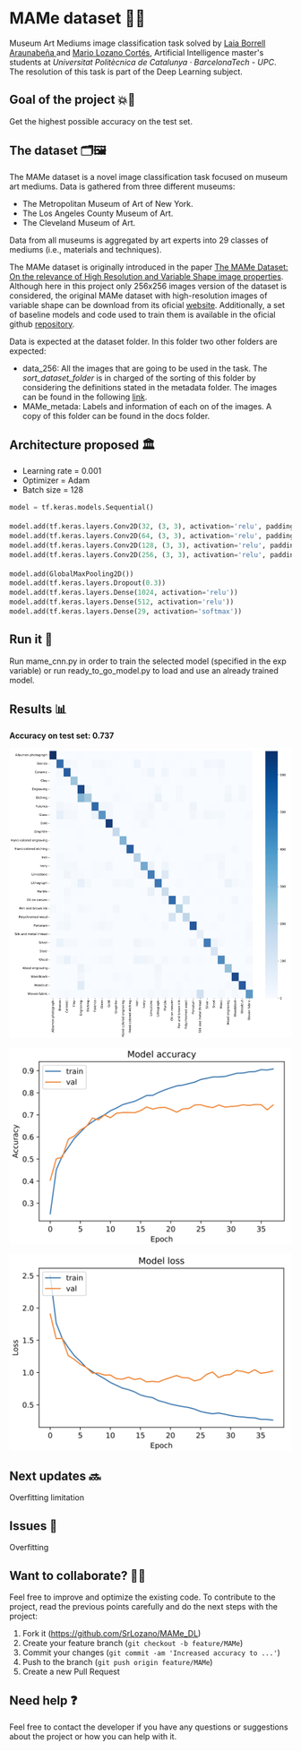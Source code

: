 # MAMe dataset 🎨🤖
Museum Art Mediums image classification task solved by [Laia Borrell Araunabeña ](https://github.com/Laiaborrell) and [Mario Lozano Cortés](https://github.com/SrLozano), Artificial Intelligence master's students at _Universitat Politècnica de Catalunya · BarcelonaTech - UPC_. The resolution of this task is part of the Deep Learning subject.

## Goal of the project 💥💯
Get the highest possible accuracy on the test set.

## The dataset 🗂🖼
The MAMe dataset is a novel image classification task focused on museum art mediums. Data is gathered from three different museums:

- The Metropolitan Museum of Art of New York.
- The Los Angeles County Museum of Art.
- The Cleveland Museum of Art.

Data from all museums is aggregated by art experts into 29 classes of mediums (i.e., materials and techniques).

The MAMe dataset is originally introduced in the paper [The MAMe Dataset: On the relevance of High Resolution and Variable Shape image properties](https://arxiv.org/abs/2007.13693). Although here in this project only 256x256 images version of the dataset is considered, the original MAMe dataset with high-resolution images of variable shape can be download from its oficial [website](https://storage.hpai.bsc.es/mame-dataset/MAMe_data.zip). Additionally, a set of baseline models and code used to train them is available in the oficial github [repository](https://github.com/HPAI-BSC/MAMe-baselines).

Data is expected at the dataset folder. In this folder two other folders are expected:

- data_256: All the images that are going to be used in the task. The _sort_dataset_folder_ is in charged of the sorting of this folder by considering the definitions stated in the metadata folder. The images can be found in the following [link](https://storage.hpai.bsc.es/mame-dataset/MAMe_data_256.zip).
- MAMe_metada: Labels and information of each on of the images. A copy of this folder can be found in the docs folder.

## Architecture proposed 🏛

- Learning rate = 0.001
- Optimizer = Adam
- Batch size = 128

```python
model = tf.keras.models.Sequential()

model.add(tf.keras.layers.Conv2D(32, (3, 3), activation='relu', padding='same', kernel_initializer="he_normal", input_shape=(256, 256, 3)))
model.add(tf.keras.layers.Conv2D(64, (3, 3), activation='relu', padding='same'))
model.add(tf.keras.layers.Conv2D(128, (3, 3), activation='relu', padding='same'))
model.add(tf.keras.layers.Conv2D(256, (3, 3), activation='relu', padding='same'))

model.add(GlobalMaxPooling2D())
model.add(tf.keras.layers.Dropout(0.3))
model.add(tf.keras.layers.Dense(1024, activation='relu'))
model.add(tf.keras.layers.Dense(512, activation='relu'))
model.add(tf.keras.layers.Dense(29, activation='softmax'))
```

## Run it 🚀

Run mame_cnn.py in order to train the selected model (specified in the exp variable) or run ready_to_go_model.py to load and use an already trained model.

## Results 📊

**Accuracy on test set: 0.737**

![Confusion Matrix](docs/images/MAMe_confusion_matrix.png)

![Accuracy plot](docs/images/MAMe_accuracy.png)

![Loss plot](docs/images/MAMe_loss.png)


## Next updates 🔜
Overfitting limitation

## Issues 🤕
Overfitting

## Want to collaborate? 🙋🏻
Feel free to improve and optimize the existing code. To contribute to the project, read the previous points carefully and do the next steps with the project:
1. Fork it (<https://github.com/SrLozano/MAMe_DL>)
2. Create your feature branch (`git checkout -b feature/MAMe`)
3. Commit your changes (`git commit -am 'Increased accuracy to ...'`)
4. Push to the branch (`git push origin feature/MAMe`)
5. Create a new Pull Request

## Need help ❓
Feel free to contact the developer if you have any questions or suggestions about the project or how you can help with it.
